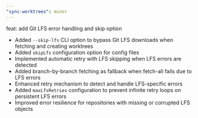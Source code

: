```yaml
---
"sync-worktrees": minor
---
```


feat: add Git LFS error handling and skip option

- Added `--skip-lfs` CLI option to bypass Git LFS downloads when fetching and creating worktrees
- Added `skipLfs` configuration option for config files
- Implemented automatic retry with LFS skipping when LFS errors are detected
- Added branch-by-branch fetching as fallback when fetch-all fails due to LFS errors
- Enhanced retry mechanism to detect and handle LFS-specific errors
- Added `maxLfsRetries` configuration to prevent infinite retry loops on persistent LFS errors
- Improved error resilience for repositories with missing or corrupted LFS objects
